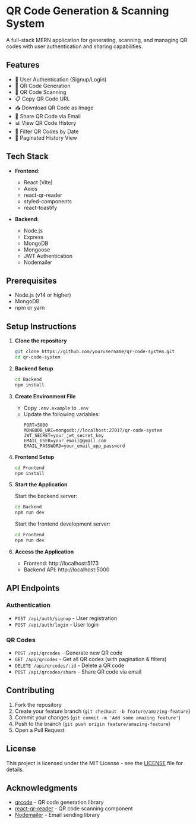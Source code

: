 # QR Code Generation & Scanning System

A full-stack MERN application for generating, scanning, and managing QR codes with user authentication and sharing capabilities.

## Features

- 🔐 User Authentication (Signup/Login)
- 📱 QR Code Generation
- 📸 QR Code Scanning
- 📋 Copy QR Code URL
- 📥 Download QR Code as Image
- 📧 Share QR Code via Email
- 📊 View QR Code History
- 📅 Filter QR Codes by Date
- 📄 Paginated History View

## Tech Stack

- **Frontend:**
  - React (Vite)
  - Axios
  - react-qr-reader
  - styled-components
  - react-toastify

- **Backend:**
  - Node.js
  - Express
  - MongoDB
  - Mongoose
  - JWT Authentication
  - Nodemailer

## Prerequisites

- Node.js (v14 or higher)
- MongoDB
- npm or yarn

## Setup Instructions

1. **Clone the repository**
   ```bash
   git clone https://github.com/yourusername/qr-code-system.git
   cd qr-code-system
   ```

2. **Backend Setup**
   ```bash
   cd Backend
   npm install
   ```

3. **Create Environment File**
   - Copy `.env.example` to `.env`
   - Update the following variables:
     ```
     PORT=5000
     MONGODB_URI=mongodb://localhost:27017/qr-code-system
     JWT_SECRET=your_jwt_secret_key
     EMAIL_USER=your_email@gmail.com
     EMAIL_PASSWORD=your_email_app_password
     ```

4. **Frontend Setup**
   ```bash
   cd Frontend
   npm install
   ```

5. **Start the Application**

   Start the backend server:
   ```bash
   cd Backend
   npm run dev
   ```

   Start the frontend development server:
   ```bash
   cd Frontend
   npm run dev
   ```

6. **Access the Application**
   - Frontend: http://localhost:5173
   - Backend API: http://localhost:5000

## API Endpoints

### Authentication
- `POST /api/auth/signup` - User registration
- `POST /api/auth/login` - User login

### QR Codes
- `POST /api/qrcodes` - Generate new QR code
- `GET /api/qrcodes` - Get all QR codes (with pagination & filters)
- `DELETE /api/qrcodes/:id` - Delete a QR code
- `POST /api/qrcodes/share` - Share QR code via email

## Contributing

1. Fork the repository
2. Create your feature branch (`git checkout -b feature/amazing-feature`)
3. Commit your changes (`git commit -m 'Add some amazing feature'`)
4. Push to the branch (`git push origin feature/amazing-feature`)
5. Open a Pull Request

## License

This project is licensed under the MIT License - see the [LICENSE](LICENSE) file for details.

## Acknowledgments

- [qrcode](https://www.npmjs.com/package/qrcode) - QR code generation library
- [react-qr-reader](https://www.npmjs.com/package/react-qr-reader) - QR code scanning component
- [Nodemailer](https://nodemailer.com/) - Email sending library 